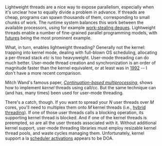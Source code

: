 Lightweight threads are a nice way to expose parallelism, especially
when it's unclear how to equally divide a problem in advance.  If
threads are cheap, programs can spawn thousands of them, corresponding
to small chunks of work.  The runtime system balances this work
between the available processors, using for example
[work-stealing deques](http://en.wikipedia.org/wiki/Cilk#Work-stealing).
Lightweight threads enable a number of fine-grained parallel
programming models, with
[futures](http://en.wikipedia.org/wiki/MultiLisp) being the most
prominent example.

What, in turn, enables lightweight threading?  Generally not the
kernel: trapping into kernel mode, dealing with full-blown OS
scheduling, allocating a per-thread stack _etc_ is too heavyweight.
User-mode threading can do much better.  User-mode thread creation and
synchronization is an order of magnitude faster than the kernel
equivalent, or at least was in
[1992](http://www.cs.washington.edu/homes/bershad/Papers/p53-anderson.pdf)
-- I don't have a more recent comparison.

Mitch Wand's famous paper,
[_Continuation-based multiprocessing_](ftp://ftp.ccs.neu.edu/pub/people/wand/papers/hosc-99.ps),
shows how to implement _kernel_ threads using call/cc.  But the same
technique can (and has, many times) been used for user-mode threading.

There's a catch, though.  If you want to spread your _N_ user threads
over _M_ cores, you'll need to multiplex them onto _M_ kernel threads
(i.e., [hybrid threading](http://goo.gl/TzeWK)).  If one of those user
threads calls a blocking operation, its supporting kernel thread is
blocked.  And if one of the kernel threads is preempted, so are all
the user threads associated with it.  Without additional kernel
support, user-mode threading libraries must employ resizable kernel
thread pools, and waste cycles managing them.  Unfortunately, kernel
support a la
[scheduler activations](http://www.cs.washington.edu/homes/bershad/Papers/p53-anderson.pdf)
appears to be DOA.
